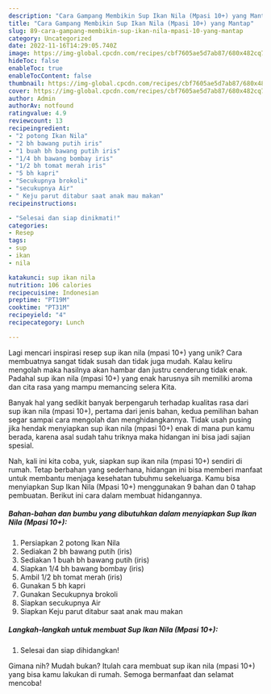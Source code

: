 ```yaml
---
description: "Cara Gampang Membikin Sup Ikan Nila (Mpasi 10+) yang Mantap"
title: "Cara Gampang Membikin Sup Ikan Nila (Mpasi 10+) yang Mantap"
slug: 89-cara-gampang-membikin-sup-ikan-nila-mpasi-10-yang-mantap
category: Uncategorized
date: 2022-11-16T14:29:05.740Z
image: https://img-global.cpcdn.com/recipes/cbf7605ae5d7ab87/680x482cq70/sup-ikan-nila-mpasi-10-foto-resep-utama.jpg
hideToc: false
enableToc: true
enableTocContent: false
thumbnail: https://img-global.cpcdn.com/recipes/cbf7605ae5d7ab87/680x482cq70/sup-ikan-nila-mpasi-10-foto-resep-utama.jpg
cover: https://img-global.cpcdn.com/recipes/cbf7605ae5d7ab87/680x482cq70/sup-ikan-nila-mpasi-10-foto-resep-utama.jpg
author: Admin
authorAv: notfound
ratingvalue: 4.9
reviewcount: 13
recipeingredient:
- "2 potong Ikan Nila"
- "2 bh bawang putih iris"
- "1 buah bh bawang putih iris"
- "1/4 bh bawang bombay iris"
- "1/2 bh tomat merah iris"
- "5 bh kapri"
- "Secukupnya brokoli"
- "secukupnya Air"
- " Keju parut ditabur saat anak mau makan"
recipeinstructions:

- "Selesai dan siap dinikmati!"
categories:
- Resep
tags:
- sup
- ikan
- nila

katakunci: sup ikan nila 
nutrition: 106 calories
recipecuisine: Indonesian
preptime: "PT19M"
cooktime: "PT31M"
recipeyield: "4"
recipecategory: Lunch

---
```





Lagi mencari inspirasi resep sup ikan nila (mpasi 10+) yang unik? Cara membuatnya sangat tidak susah dan tidak juga mudah. Kalau keliru mengolah maka hasilnya akan hambar dan justru cenderung tidak enak. Padahal sup ikan nila (mpasi 10+) yang enak harusnya sih memiliki aroma dan cita rasa yang mampu memancing selera Kita.







Banyak hal yang sedikit banyak berpengaruh terhadap kualitas rasa dari sup ikan nila (mpasi 10+), pertama dari jenis bahan, kedua pemilihan bahan segar sampai cara mengolah dan menghidangkannya. Tidak usah pusing jika hendak menyiapkan sup ikan nila (mpasi 10+) enak di mana pun kamu berada, karena asal sudah tahu triknya maka hidangan ini bisa jadi sajian spesial.






Nah, kali ini kita coba, yuk, siapkan sup ikan nila (mpasi 10+) sendiri di rumah. Tetap berbahan yang sederhana, hidangan ini bisa memberi manfaat untuk membantu menjaga kesehatan tubuhmu sekeluarga. Kamu bisa menyiapkan Sup Ikan Nila (Mpasi 10+) menggunakan 9 bahan dan 0 tahap pembuatan. Berikut ini cara dalam membuat hidangannya.

<!--inarticleads1-->

##### Bahan-bahan dan bumbu yang dibutuhkan dalam menyiapkan Sup Ikan Nila (Mpasi 10+):

1. Persiapkan 2 potong Ikan Nila
1. Sediakan 2 bh bawang putih (iris)
1. Sediakan 1 buah bh bawang putih (iris)
1. Siapkan 1/4 bh bawang bombay (iris)
1. Ambil 1/2 bh tomat merah (iris)
1. Gunakan 5 bh kapri
1. Gunakan Secukupnya brokoli
1. Siapkan secukupnya Air
1. Siapkan  Keju parut ditabur saat anak mau makan




<!--inarticleads2-->

##### Langkah-langkah untuk membuat Sup Ikan Nila (Mpasi 10+):


1. Selesai dan siap dihidangkan!



Gimana nih? Mudah bukan? Itulah cara membuat sup ikan nila (mpasi 10+) yang bisa kamu lakukan di rumah. Semoga bermanfaat dan selamat mencoba!
